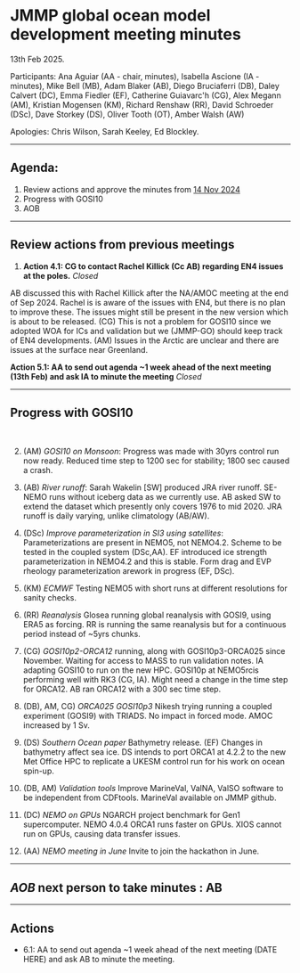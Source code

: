 # JMMP global ocean model development meeting minutes

13th Feb 2025.

Participants: Ana Aguiar (AA - chair, minutes), Isabella Ascione (IA - minutes), Mike Bell (MB), Adam Blaker (AB), Diego Bruciaferri (DB), Daley Calvert (DC), Emma Fiedler (EF), Catherine Guiavarc'h (CG), Alex Megann (AM), Kristian Mogensen (KM), Richard Renshaw (RR), David Schroeder (DSc), Dave Storkey (DS), Oliver Tooth (OT), Amber Walsh (AW)

Apologies: Chris Wilson, Sarah Keeley, Ed Blockley.

----------

## Agenda:
1. Review actions and approve the minutes from [14 Nov 2024](https://github.com/JMMP-Group/GO_coordination/blob/main/meetings/minutes_14Nov2024.md)
2. Progress with GOSI10
3. AOB

----------

## Review actions from previous meetings

1. **Action 4.1: CG to contact Rachel Killick (Cc AB) regarding EN4 issues at the poles.** _Closed_

AB discussed this with Rachel Killick after the NA/AMOC meeting at the end of Sep 2024. Rachel is is aware of the issues with EN4, but there is no plan to improve these. The issues might still be present in the new version which is about to be released. (CG) This is not a problem for GOSI10 since we adopted WOA for ICs and validation but we (JMMP-GO) should keep track of EN4 developments. (AM) Issues in the Arctic are unclear and there are issues at the surface near Greenland.  

**Action 5.1: AA to send out agenda ~1 week ahead of the next meeting (13th Feb) and ask IA to minute the meeting** _Closed_

----------

## Progress with GOSI10

</br>

2. (AM) _GOSI10 on Monsoon_: Progress was made with 30yrs control run now ready. Reduced time step to 1200 sec for stability; 1800 sec caused a crash.
 
3. (AB) _River runoff_: Sarah Wakelin [SW] produced JRA river runoff. SE-NEMO runs without iceberg data as we currently use. AB asked SW to extend the dataset which presently only covers 1976 to mid 2020. JRA runoff is daily varying, unlike climatology (AB/AW).
 
4. (DSc) _Improve parameterization in SI3 using satellites_: Parameterizations are present in NEMO5, not NEMO4.2. Scheme to be tested in the coupled system (DSc,AA). EF introduced ice strength parameterization in NEMO4.2 and this is stable. Form drag and EVP rheology parameterization arework in progress (EF, DSc).
 
5. (KM) _ECMWF_ Testing NEMO5 with short runs at different resolutions for sanity checks.
 
6. (RR) _Reanalysis_ Glosea running global reanalysis with GOSI9, using ERA5 as forcing. RR is running the same reanalysis but for a continuous period instead of ~5yrs chunks.
 
7. (CG) _GOSI10p2-ORCA12_ running, along with GOSI10p3-ORCA025 since November. Waiting for access to MASS to run validation notes. IA adapting GOSI10 to run on the new HPC. GOSI10p at NEMO5rcis performing well with RK3 (CG, IA). Might need a change in the time step for ORCA12. AB ran ORCA12 with a 300 sec time step.

8. (DB), AM, CG) _ORCA025 GOSI10p3_ Nikesh trying running a coupled experiment (GOSI9) with TRIADS. No impact in forced mode. AMOC increased by 1 Sv.
 
9. (DS) _Southern Ocean paper_ Bathymetry release. (EF) Changes in bathymetry affect sea ice. DS intends to port ORCA1 at 4.2.2 to the new Met Office HPC to replicate a UKESM control run for his work on ocean spin-up.
 
10. (DB, AM) _Validation tools_ Improve MarineVal, ValNA, ValSO software to be independent from CDFtools. MarineVal available on JMMP github.
 
11. (DC) _NEMO on GPUs_ NGARCH project benchmark for Gen1 supercomputer. NEMO 4.0.4 ORCA1 runs faster on GPUs. XIOS cannot run on GPUs, causing data transfer issues.
 
12. (AA) _NEMO meeting in June_ Invite to join the hackathon in June.

----------

## _AOB_ next person to take minutes : AB

----------

## Actions

* 6.1: AA to send out agenda ~1 week ahead of the next meeting (DATE HERE) and ask AB to minute the meeting.
